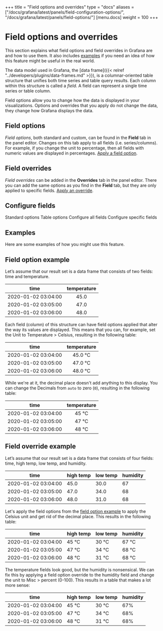 +++
title = "Field options and overrides"
type = "docs"
aliases = ["/docs/grafana/latest/panels/field-configuration-options/", "/docs/grafana/latest/panels/field-options/"]
[menu.docs]
weight = 100
+++

# Field options and overrides

This section explains what field options and field overrides in Grafana are and how to use them. It also includes [examples](#examples) if you need an idea of how this feature might be useful in the real world.

The data model used in Grafana, the [data frame]({{< relref "../developers/plugins/data-frames.md" >}}), is a columnar-oriented table structure that unifies both time series and table query results. Each column within this structure is called a _field_. A field can represent a single time series or table column.

Field options allow you to change how the data is displayed in your visualizations. Options and overrides that you apply do not change the data, they change how Grafana displays the data.

## Field options

_Field options_, both standard and custom, can be found in the **Field** tab in the panel editor. Changes on this tab apply to all fields (i.e. series/columns). For example, if you change the unit to percentage, then all fields with numeric values are displayed in percentages. [Apply a field option](#configure-all-fields).

## Field overrides

_Field overrides_ can be added in the **Overrides** tab in the panel editor. There you can add the same options as you find in the **Field** tab, but they are only applied to specific fields. [Apply an override](#override-a-field).

## Configure fields



Standard options
Table options
Configure all fields
Configure specific fields

## Examples

Here are some examples of how you might use this feature.

## Field option example

Let’s assume that our result set is a data frame that consists of two fields: time and temperature.

|        time         | temperature |
| :-----------------: | :---------: |
| 2020-01-02 03:04:00 |    45.0     |
| 2020-01-02 03:05:00 |    47.0     |
| 2020-01-02 03:06:00 |    48.0     |

Each field (column) of this structure can have field options applied that alter the way its values are displayed. This means that you can, for example, set the Unit to Temperature > Celsius, resulting in the following table:

|        time         | temperature |
| :-----------------: | :---------: |
| 2020-01-02 03:04:00 |   45.0 °C   |
| 2020-01-02 03:05:00 |   47.0 °C   |
| 2020-01-02 03:06:00 |   48.0 °C   |

While we're at it, the decimal place doesn't add anything to this display. You can change the Decimals from `auto` to zero (`0`), resulting in the following table:

|        time         | temperature |
| :-----------------: | :---------: |
| 2020-01-02 03:04:00 |    45 °C    |
| 2020-01-02 03:05:00 |    47 °C    |
| 2020-01-02 03:06:00 |    48 °C    |

## Field override example

Let’s assume that our result set is a data frame that consists of four fields: time, high temp, low temp, and humidity.

| time                | high temp | low temp | humidity |
| ------------------- | --------- | -------- | -------- |
| 2020-01-02 03:04:00 | 45.0      | 30.0     | 67       |
| 2020-01-02 03:05:00 | 47.0      | 34.0     | 68       |
| 2020-01-02 03:06:00 | 48.0      | 31.0     | 68       |

Let's apply the field options from the [field option example](#field-option-example) to apply the Celsius unit and get rid of the decimal place. This results in the following table:

| time                | high temp | low temp | humidity |
| ------------------- | --------- | -------- | -------- |
| 2020-01-02 03:04:00 | 45 °C     | 30 °C    | 67 °C    |
| 2020-01-02 03:05:00 | 47 °C     | 34 °C    | 68 °C    |
| 2020-01-02 03:06:00 | 48 °C     | 31 °C    | 68 °C    |

The temperature fields look good, but the humidity is nonsensical. We can fix this by applying a field option override to the humidity field and change the unit to Misc > percent (0-100). This results in a table that makes a lot more sense:

| time                | high temp | low temp | humidity |
| ------------------- | --------- | -------- | -------- |
| 2020-01-02 03:04:00 | 45 °C     | 30 °C    | 67%      |
| 2020-01-02 03:05:00 | 47 °C     | 34 °C    | 68%      |
| 2020-01-02 03:06:00 | 48 °C     | 31 °C    | 68%      |
